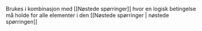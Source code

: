 Brukes i kombinasjon med [[Nøstede spørringer]]
hvor en logisk betingelse må holde for alle elementer
i den [[Nøstede spørringer | nøstede spørringen]]